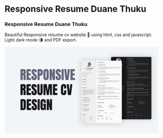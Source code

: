 # Responsive Resume Duane Thuku

### Responsive Resume Duane Thuku

Beautiful Responsive resume cv website 📄 using html, css and javascript. Light dark mode 🌗 and PDF export.

![Resume cv](/preview.png)
